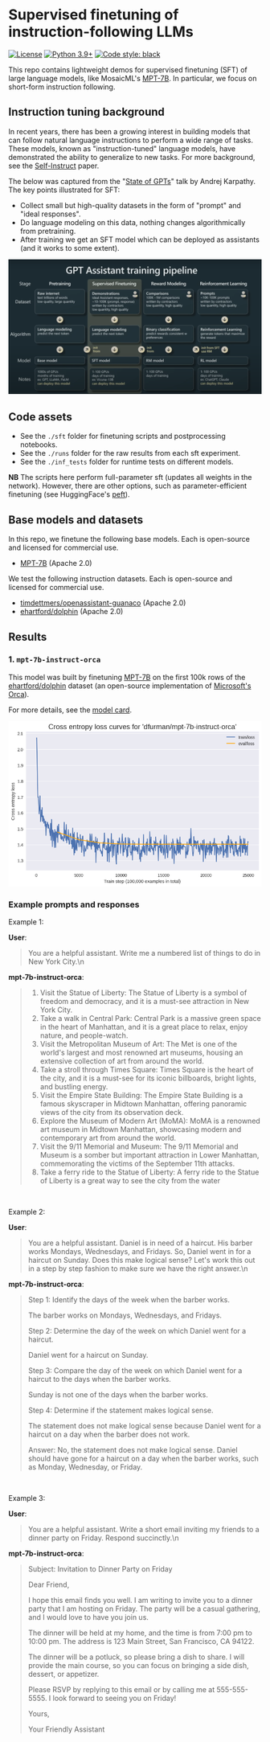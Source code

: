 # Supervised finetuning of instruction-following LLMs

[![License](https://img.shields.io/badge/License-Apache_2.0-green.svg)](https://github.com/daniel-furman/Polyglot-or-Not/blob/main/LICENSE) 
[![Python 3.9+](https://img.shields.io/badge/python-3.9+-blue.svg)](https://www.python.org/downloads/release/python-390/) 
[![Code style: black](https://img.shields.io/badge/code%20style-black-000000.svg)](https://github.com/psf/black) 

This repo contains lightweight demos for supervised finetuning (SFT) of large language models, like MosaicML's [MPT-7B](https://huggingface.co/mosaicml/mpt-7b). In particular, we focus on short-form instruction following.

## Instruction tuning background

 In recent years, there has been a growing interest in building models that can follow natural language instructions to perform a wide range of tasks. These models, known as "instruction-tuned" language models, have demonstrated the ability to generalize to new tasks. For more background, see the [Self-Instruct](https://arxiv.org/pdf/2212.10560.pdf) paper. 
 
 The below was captured from the "[State of GPTs](https://www.youtube.com/watch?v=bZQun8Y4L2A)" talk by Andrej Karpathy. The key points illustrated for SFT:

* Collect small but high-quality datasets in the form of "prompt" and "ideal responses". 
* Do language modeling on this data, nothing changes algorithmically from pretraining. 
* After training we get an SFT model which can be deployed as assistants (and it works to some extent).

![training_pipeline](assets/assistant_training_pipeline.png)

## Code assets

* See the `./sft` folder for finetuning scripts and postprocessing notebooks.
* See the `./runs` folder for the raw results from each sft experiment.
* See the `./inf_tests` folder for runtime tests on different models.

**NB** The scripts here perform full-parameter sft (updates all weights in the network). However, there are other options, such as parameter-efficient finetuning (see HuggingFace's [peft](https://github.com/huggingface/peft)).

## Base models and datasets

In this repo, we finetune the following base models. Each is open-source and licensed for commercial use.

* [MPT-7B](https://huggingface.co/mosaicml/mpt-7b) (Apache 2.0) 

We test the following instruction datasets. Each is open-source and licensed for commercial use.

* [timdettmers/openassistant-guanaco](https://huggingface.co/datasets/timdettmers/openassistant-guanaco) (Apache 2.0)
* [ehartford/dolphin](https://huggingface.co/datasets/ehartford/dolphin) (Apache 2.0)

## Results

### 1. `mpt-7b-instruct-orca`

This model was built by finetuning [MPT-7B](https://huggingface.co/mosaicml/mpt-7b) on the first 100k rows of the [ehartford/dolphin](https://huggingface.co/datasets/ehartford/dolphin) dataset (an open-source implementation of [Microsoft's Orca](https://www.microsoft.com/en-us/research/publication/orca-progressive-learning-from-complex-explanation-traces-of-gpt-4/)). 

For more details, see the [model card](https://huggingface.co/dfurman/mpt-7b-instruct-orca).

![loss_curves](assets/jul_5_23_3_15_00_log_loss_curves.png)


### Example prompts and responses

Example 1: 

**User**:
>You are a helpful assistant. Write me a numbered list of things to do in New York City.\n

**mpt-7b-instruct-orca**:

> 1. Visit the Statue of Liberty: The Statue of Liberty is a symbol of freedom and democracy, and it is a must-see attraction in New York City.
> 2. Take a walk in Central Park: Central Park is a massive green space in the heart of Manhattan, and it is a great place to relax, enjoy nature, and people-watch.
> 3. Visit the Metropolitan Museum of Art: The Met is one of the world's largest and most renowned art museums, housing an extensive collection of art from around the world.
> 4. Take a stroll through Times Square: Times Square is the heart of the city, and it is a must-see for its iconic billboards, bright lights, and bustling energy.
> 5. Visit the Empire State Building: The Empire State Building is a famous skyscraper in Midtown Manhattan, offering panoramic views of the city from its observation deck.
> 6. Explore the Museum of Modern Art (MoMA): MoMA is a renowned art museum in Midtown Manhattan, showcasing modern and contemporary art from around the world.
> 7. Visit the 9/11 Memorial and Museum: The 9/11 Memorial and Museum is a somber but important attraction in Lower Manhattan, commemorating the victims of the September 11th attacks.
> 8. Take a ferry ride to the Statue of Liberty: A ferry ride to the Statue of Liberty is a great way to see the city from the water

<br>

Example 2: 

**User**:
>You are a helpful assistant. Daniel is in need of a haircut. His barber works Mondays, Wednesdays, and Fridays. So, Daniel went in for a haircut on Sunday. Does this make logical sense? Let's work this out in a step by step fashion to make sure we have the right answer.\n

**mpt-7b-instruct-orca**:

> Step 1: Identify the days of the week when the barber works.
> 
> The barber works on Mondays, Wednesdays, and Fridays.
> 
> Step 2: Determine the day of the week on which Daniel went for a haircut.
> 
> Daniel went for a haircut on Sunday.
> 
> Step 3: Compare the day of the week on which Daniel went for a haircut to the days when the barber works.
> 
> Sunday is not one of the days when the barber works.
> 
> Step 4: Determine if the statement makes logical sense.
> 
> The statement does not make logical sense because Daniel went for a haircut on a day when the barber does not work.
> 
> Answer: No, the statement does not make logical sense. Daniel should have gone for a haircut on a day when the barber works, such as Monday, Wednesday, or Friday.

<br>

Example 3: 

**User**:
>You are a helpful assistant. Write a short email inviting my friends to a dinner party on Friday. Respond succinctly.\n

**mpt-7b-instruct-orca**:

> Subject: Invitation to Dinner Party on Friday
> 
> Dear Friend,
> 
> I hope this email finds you well. I am writing to invite you to a dinner party that I am hosting on Friday. The party will be a casual gathering, and I would love to have you join us.
> 
> The dinner will be held at my home, and the time is from 7:00 pm to 10:00 pm. The address is 123 Main Street, San Francisco, CA 94122.
> 
> The dinner will be a potluck, so please bring a dish to share. I will provide the main course, so you can focus on bringing a side dish, dessert, or appetizer.
> 
> Please RSVP by replying to this email or by calling me at 555-555-5555. I look forward to seeing you on Friday!
> 
> Yours,
> 
> Your Friendly Assistant
